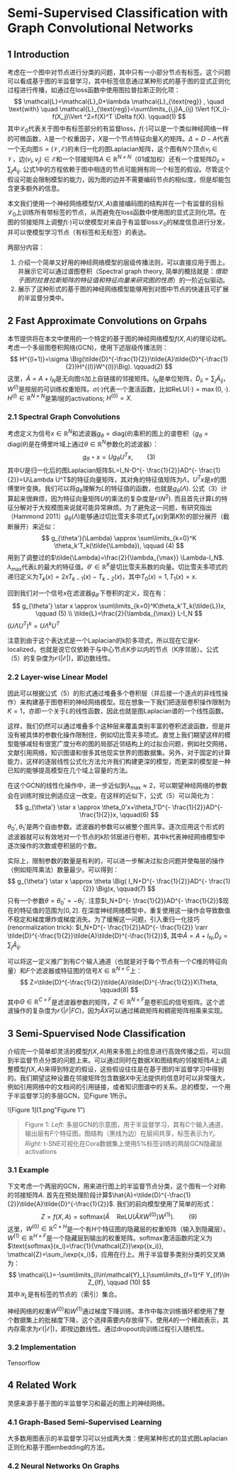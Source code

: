 # Semi-Supervised Classification with Graph Convolutional Networks

## 1 Introduction

考虑在一个图中对节点进行分类的问题，其中只有一小部分节点有标签。这个问题可以看成基于图的半监督学习，其中标签信息通过某种形式的基于图的显式正则化过程进行传播，如通过在loss函数中使用图拉普拉斯正则化项：
$$
\mathcal{L}=\mathcal{L}_0+\lambda \mathcal{L}_{\text{reg}} , \quad \text{with} \quad \mathcal{L}_{\text{reg}}=\sum\limits_{i,j}A_{ij} \Vert f(X_i)-f(X_j)\Vert ^2=f(X)^T \Delta f(X). \qquad(1)
$$
其中$\mathcal{L}_0$代表关于图中有标签部分的有监督loss，$f(\cdot)$可以是一个类似神经网络一样的可微函数，$\lambda$是一个权重因子，$X$是一个节点特征向量$X_i$的矩阵。$\Delta=D-A$代表一个无向图$\mathcal{G=(V,E)}$的未归一化的图Laplacian矩阵，这个图有$N$个顶点$v_i \in \mathcal{V}$，边$(v_i,v_j)\in \mathcal{E}$和一个邻接矩阵$A\in \mathbb{R}^{N\times N}$（01或加权）还有一个度矩阵$D_{ii}=\sum_jA_{ij}$. 公式1中的方程依赖于图中相连的节点可能拥有同一个标签的假设。尽管这个假设可能会限制模型的能力，因为图的边并不需要编码节点的相似度，但是却能包含更多额外的信息。

本文我们使用一个神经网络模型$f(X,A)$直接编码图的结构并在一个有监督的目标$\mathcal{L}_0$上训练所有带标签的节点，从而避免在loss函数中使用图的显式正则化项。在图的邻接矩阵上调整$f(\cdot)$可以使模型对来自于有监督loss$\mathcal{L}_0$的梯度信息进行分发，并可以使模型学习节点（有标签和无标签）的表达。

两部分内容：

1. 介绍一个简单又好用的神经网络模型的层级传播法则，可以直接应用于图上。并展示它可以通过谱图卷积（Spectral graph theory, 简单的概括就是：*借助于图的拉普拉斯矩阵的特征值和特征向量来研究图的性质*）的一阶近似驱动。
2. 展示了这种形式的基于图的神经网络模型能够用到对图中节点的快速且可扩展的半监督分类中。



## 2 Fast Approximate Convolutions on Grpahs

本节提供将在本文中使用的一个特定的基于图的神经网络模型$f(X,A)$的理论动机。考虑一个多层图卷积网络(GCN)，使用下述层级传播法则：
$$
H^{(l+1)}=\sigma \Big(\tilde{D}^{-\frac{1}{2}}\tilde{A}\tilde{D}^{-\frac{1}{2}}H^{(l)}W^{(l)}\Big). \qquad(2)
$$
这里，$\tilde{A}=A+I_N$是无向图$\mathcal{G}$加上自链接的邻接矩阵。$I_N$是单位矩阵，$\tilde{D}_{ii}=\sum_j\tilde{A}_{ij}$，$W^{(l)}$是按层的可训练权重矩阵。$\sigma(\cdot)$代表一个激活函数，比如$\text{ReLU}(\cdot)=\max{(0, \cdot)}$. $H^{(l)}\in \mathbb{R}^{N\times N}$是第$l$层的activations; $H^{(0)}=X$. 

### 2.1 Spectral Graph Convolutions

考虑定义为信号$x\in\mathbb{R}^{N}$和滤波器$g_{\theta}=\text{diag}(\theta)$乘积的图上的谱卷积（$g_{\theta}=\text{diag}(\theta)$是在傅里叶域上通过$\theta \in \mathbb{R}^N$参数化的滤波器）：
$$
g_{\theta}\star x=Ug_{\theta}U^Tx, \qquad(3)
$$
其中$U$是归一化后的图Laplacian矩阵$L=I_N-D^{- \frac{1}{2}}AD^{- \frac{1}{2}}=U\Lambda U^T$的特征向量矩阵，其对角的特征值矩阵为$\Lambda$，$U^Tx$是$x$的图傅里叶变换。我们可以将$g_{\theta}$理解为$L$的特征值的函数，也就是$g_{\theta}(\Lambda)$. 公式（3）计算起来很麻烦，因为特征向量矩阵$U$的乘法的复杂度是$\mathcal{O}(N^2)$. 而且首先计算$L$的特征分解对于大规模图来说就可能异常麻烦。为了避免这一问题，有研究指出（Hammond 2011）$g_{\theta}(\Lambda)$能够通过切比雪夫多项式$T_k(x)$到第$K$阶的部分展开（截断展开）来近似：
$$
g_{\theta'}(\Lambda) \approx \sum\limits_{k=0}^K \theta_k'T_k(\tilde{\Lambda}), \qquad (4)
$$
用到了调整过的$\tilde{\Lambda}=\frac{2}{\lambda_{\max}} \Lambda-I_N$. $\lambda_{\max}$代表$L$的最大的特征值。$\theta'\in \mathbb{R}^K$是切比雪夫系数的向量。切比雪夫多项式的递归定义为$T_k(x)=2xT_{k-1}(x)-T_{k-2}(x)$，其中$T_0(x)=1, T_1(x)=x$. 

回到我们对一个信号$x$在滤波器$g_{\theta'}$下卷积的定义，现在有：
$$
g_{\theta'} \star x \approx \sum\limits_{k=0}^K\theta_k'T_k(\tilde{L})x, \qquad (5) \\
\tilde{L}=\frac{2}{\lambda_{\max}} L-I_N
$$
$(U\Lambda U^T)^k=U\Lambda^k U^T$

注意到由于这个表达式是一个Laplacian的k阶多项式，所以现在它是K-localized，也就是说它仅依赖于与中心节点K步以内的节点（K序邻居）。公式（5）的复杂度为$\mathcal{O(|E|)}$，即边数线性。

### 2.2 Layer-wise Linear Model

因此可以根据公式（5）的形式通过堆叠多个卷积层（并后接一个逐点的非线性操作）来构建基于图卷积的神经网络模型。现在想象一下我们把逐层卷积操作限制为$K=1$，亦即一个关于$L$的线性函数，因此也就是图Laplacian谱的一个线性函数。

这样，我们仍然可以通过堆叠多个这种层来覆盖类别丰富的卷积滤波函数，但是并没有被具体的参数化操作限制住，例如切比雪夫多项式。直觉上我们期望这样的模型能够减轻有很宽广度分布的图的局部近邻结构上的过拟合问题，例如社交网络，文献引用网络，知识图谱和很多其他现实世界的图数据集。另外，对于固定的计算能力，这样的逐层线性公式化方法允许我们构建更深的模型，而更深的模型是一种已知的能够提高模型在几个域上容量的方法。

在这个GCN的线性化操作中，进一步近似到$\lambda_{\max} \approx 2$，可以期望神经网络的参数会在训练时按比例适应这一改变。在这样的近似下，公式（5）可以简化为：
$$
g_{\theta'} \star x \approx \theta_0'x+\theta_1'D^{- \frac{1}{2}}AD^{- \frac{1}{2}}x, \qquad(6)
$$
$\theta_0',\theta_1'$是两个自由参数。滤波器的参数可以被整个图共享。逐次应用这个形式的滤波器就可以有效地对一个节点的k阶邻居进行卷积，其中k代表神经网络模型中逐次操作的次数或卷积层的个数。

实际上，限制参数的数量是有利的，可以进一步解决过拟合问题并使每层的操作（例如矩阵乘法）数量最少。可以得到：
$$
g_{\theta'} \star x \approx \theta \Big( I_N+D^{- \frac{1}{2}}AD^{- \frac{1}{2}} \Big)x, \qquad(7)
$$
只有一个参数$\theta=\theta_0'=-\theta_1'$. 注意$I_N+D^{- \frac{1}{2}}AD^{- \frac{1}{2}}$现在的特征值的范围为$[0,2]$. 在深度神经网络模型中，重复使用这一操作会导致数值不稳定和梯度爆炸或梯度消失。为了缓解这一问题，引入重归一化技巧(renormalization trick): $I_N+D^{- \frac{1}{2}}AD^{- \frac{1}{2}} \rarr \tilde{D}^{-\frac{1}{2}}\tilde{A}\tilde{D}^{-\frac{1}{2}}$, 其中$\tilde{A}=A+I_N$,$\tilde{D}_{ii}=\sum_j\tilde{A}_{ij}$.

可以将这一定义推广到有$C$个输入通道（也就是对于每个节点有一个$C$维的特征向量）和$F$个滤波器或特征图的信号$X\in \mathbb{R}^{N\times C}$上：
$$
Z=\tilde{D}^{-\frac{1}{2}}\tilde{A}\tilde{D}^{-\frac{1}{2}}X\Theta, \qquad(8)
$$
其中$\Theta\in \mathbb{R}^{C\times F}$是滤波器参数的矩阵，$Z\in \mathbb{R}^{N\times F}$是卷积后的信号矩阵。这个滤波操作的复杂度为$\mathcal{O(|E|}FC)$，因为$\tilde{A}X$可以通过稀疏矩阵和稠密矩阵相乘来实现。



## 3 Semi-Spuervised Node Classification

介绍完一个简单却灵活的模型$f(X,A)$用来多图上的信息进行高效传播之后，可以回到半监督节点分类的问题上来。可以通过同时在数据$X$和图结构的邻接矩阵$A$上调整模型$f(X,A)$来得到特定的假设，这些假设往往是在基于图的半监督学习中得到的。我们期望这种设置在邻接矩阵包含数据$X$中无法提供的信息时可以非常强大，例如引用网络中的文档间的引用链接，或者知识图谱中的关系。总的模型，一个用于半监督学习的多层GCN，见Figure 1所示。

![Figure 1](1.png"Figure 1")

> Figure 1: *Left:* 多层GCN的示意图，用于半监督学习，其有$C$个输入通道，输出层有$F$个特征图。图结构（黑线为边）在层间共享，标签表示为$Y_i$. *Right:* t-SNE可视化在Cora数据集上使用5%标签训练的两层GCN隐藏层activations

### 3.1 Example

下文考虑一个两层的GCN，用来进行图上的半监督节点分类，这个图有一个对称的邻接矩阵$A$. 首先在预处理阶段计算$\hat{A}=\tilde{D}^{-\frac{1}{2}}\tilde{A}\tilde{D}^{-\frac{1}{2}}$. 我们的前向模型使用了简单的形式：
$$
Z=f(X,A)=\text{softmax}\Big(\hat{A}\quad \text{ReLU}(\hat{A}XW^{(0)})W^{(1)}\Big). \qquad(9)
$$
这里，$W^{(0)} \in \mathbb{R}^{C\times H}$是一个有$H$个特征图的隐藏层的权重矩阵（输入到隐藏层）。$W^{(1)}\in \mathbb{R}^{H \times F}$是一个隐藏层到输出的权重矩阵。softmax激活函数的定义为$\text{softmax}(x_i)=\frac{1}{\mathcal{Z}}\exp{(x_i)}, \mathcal{Z}=\sum_i\exp{x_i}$，应用在行上。用于半监督多类别分类的交叉熵为：
$$
\mathcal{L}=-\sum\limits_{l\in\mathcal{Y}_L}\sum\limits_{f=1}^F Y_{lf}\ln Z_{lf}, \qquad (10)
$$
其中$\mathcal{Y}_L$是有标签的节点的（索引）集合。

神经网络的权重$W^{(0)}$和$W^{(1)}$通过梯度下降训练。本作中每次训练循环都使用了整个数据集上的批梯度下降，这个选择需要内存放得下。使用$A$的一个稀疏表示，其内存需求为$\mathcal{O(|E|)}$，即按边数线性。通过dropout向训练过程引入随机性。

### 3.2 Implementation

Tensorflow



## 4 Related Work

灵感来源于基于图的半监督学习和最近的图上的神经网络。

### 4.1 Graph-Based Semi-Supervised Learning

大多数用图表示的半监督学习可以分成两大类：使用某种形式的显式图Laplacian正则化和基于图embedding的方法。

### 4.2 Neural Networks On Graphs

